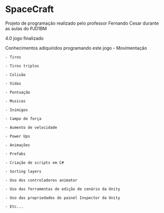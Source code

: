 # SpaceCraft
Projeto de programação realizado pelo professor Fernando Cesar durante as aulas do PJD1BM

4.0 jogo finalizado

Conhecimentos adiquiridos programando este jogo
    - Movimentação

    - Tiros

    - Tiros triplos

    - Colisão

    - Vidas

    - Pontuação

    - Musicas

    - Inimigos

    - Campo de força

    - Aumento de velocidade

    - Power Ups

    - Animações

    - Prefabs

    - Criação de scripts em C#

    - Sorting layers

    - Uso dos controladores animator

    - Uso das ferramentas de edição de cenário da Unity

    - Uso das propriedades do painel Inspector da Unity

    - Etc...
